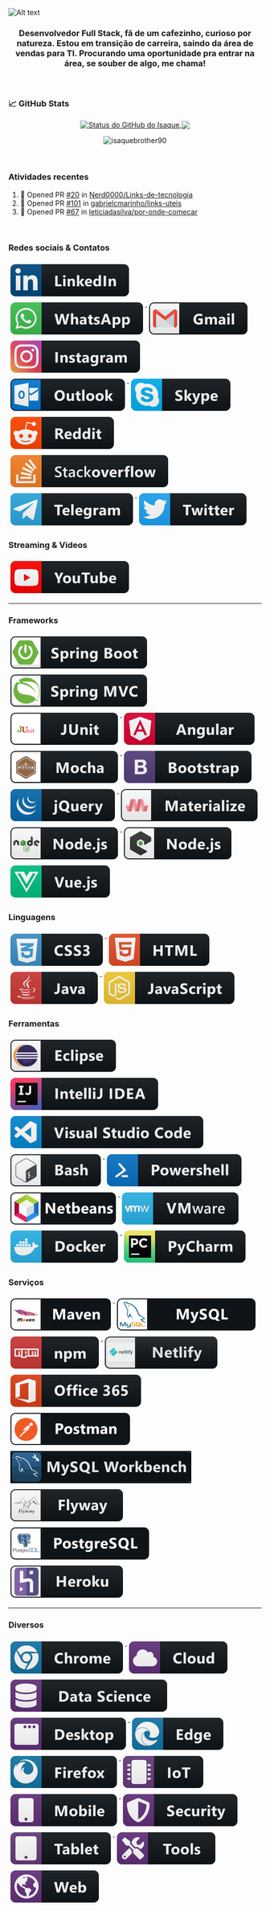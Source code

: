 <!--### Hi there 👋-->

<!--
**isaquebrother90/isaquebrother90** is a ✨ _special_ ✨ repository because its `README.md` (this file) appears on your GitHub profile.

Here are some ideas to get you started:

- 🔭 I’m currently working on ...
- 🌱 I’m currently learning ...
- 👯 I’m looking to collaborate on ...
- 🤔 I’m looking for help with ...
- 💬 Ask me about ...
- 📫 How to reach me: ...
- 😄 Pronouns: ...
- ⚡ Fun fact: ...
-->

![Alt text](Hey.gif)
 <h3 align="center">Desenvolvedor Full Stack, fã de um cafezinho, curioso por natureza. Estou em transição de carreira, saindo da área de vendas para TI. Procurando uma oportunidade pra entrar na área, se souber de algo, me chama! </center>

&nbsp;


### &#x1f4c8; GitHub Stats

<p align="center">
<a href="https://github.com/isaquebrother90/isaquebrother90">
  <img align="center" src="https://github-readme-stats.vercel.app/api?username=isaquebrother90&show_icons=true&line_height=27&count_private=true&title_color=ffffff&text_color=c9cacc&icon_color=2bbc8a&bg_color=1d1f21" alt="Status do GitHub do Isaque" />
</a>
  
  <a href="https://github.com/isaquebrother90">
  <img align="center" src="https://github-readme-stats.vercel.app/api/top-langs/?username=isaquebrother90&hide=python&title_color=ffffff&text_color=c9cacc&icon_color=2bbc8a&bg_color=1d1f21" height="207px" />
</a>
  </p>

<p align="center"> <img src="https://komarev.com/ghpvc/?username=isaquebrother90&label=Profile%20views&color=0e75b6&style=flat" alt="isaquebrother90" /> </p>
&nbsp;

<!--<p align="center"> <a href="https://github.com/ryo-ma/github-profile-trophy"><img src="https://github-profile-trophy.vercel.app/?username=isaquebrother90" alt="isaquebrother90"/></a> </p>-->


<!--<p><img align="left" src="https://github-readme-stats.vercel.app/api/top-langs?username=isaquebrother90&hide=python&show_icons=true&locale=en&layout=compact" alt="isaquebrother90" /></p>-->

<!--<p>&nbsp;<img align="center" src="https://github-readme-stats.vercel.app/api?username=isaquebrother90&show_icons=true&locale=en" alt="isaquebrother90" /></p>-->


<br>

### Atividades recentes
<!--START_SECTION:activity-->
1. 💪 Opened PR [#20](https://github.com/Nerd0000/Links-de-tecnologia/pull/20) in [Nerd0000/Links-de-tecnologia](https://github.com/Nerd0000/Links-de-tecnologia)
2. 💪 Opened PR [#101](https://github.com/gabrielcmarinho/links-uteis/pull/101) in [gabrielcmarinho/links-uteis](https://github.com/gabrielcmarinho/links-uteis)
3. 💪 Opened PR [#67](https://github.com/leticiadasilva/por-onde-comecar/pull/67) in [leticiadasilva/por-onde-comecar](https://github.com/leticiadasilva/por-onde-comecar)
<!--END_SECTION:activity-->

&nbsp;

### Redes sociais & Contatos
<p align="left">

  <a href="https://www.linkedin.com/in/isaquemoura/" target="_blank">
    <img src="svg/social/linkedin.svg" alt="linkedin" style="vertical-align:top; margin:6px 4px">
  </a>
  
  <a href="https://cutt.ly/6gJwKx7" target="_blank">
    <img src="svg/social/whatsapp.svg" alt="whatsapp" style="vertical-align:top; margin:6px 4px">
  </a> 

  <a href="mailto:isaquebrother90@gmail.com/" target = "_blank">
    <img src="svg/social/gmail.svg" alt="gmail" style="vertical-align:top; margin:6px 4px">
  </a>  

  <a href="https://www.instagram.com/isaque.moura_/" target="_blank">
    <img src="svg/social/instagram.svg" alt="instagram" style="vertical-align:top; margin:6px 4px">
  </a>   

  <a href="mailto:isaquebrother90@hotmail.com/" target="_blank">
    <img src="svg/social/outlook.svg" alt="outlook" style="vertical-align:top; margin:6px 4px">
  </a>  

  <a href="mailto:isaquebrother90@hotmail.com/" target="_blank">
    <img src="svg/social/skype.svg" alt="skype" style="vertical-align:top; margin:6px 4px">
  </a>

  <a href="https://www.reddit.com/user/Sad_Industry6453/" target="_blank">
    <img src="svg/social/reddit.svg" alt="reddit" style="vertical-align:top; margin:6px 4px">
  </a>       
  
  <a href="https://stackoverflow.com/users/14598571/isaque-moura/" target="_blank">
    <img src="svg/social/stackoverflow.svg" alt="stackoverflow" style="vertical-align:top; margin:6px 4px">
  </a>        <a href="https://t.me/isaquebrother90/" target="_blank">  
    <img src="svg/social/telegram.svg" alt="telegram" style="vertical-align:top; margin:6px 4px">
  </a>        <a href="https://twitter.com/Isaque72611061/" target="_blank">
    <img src="svg/social/twitter.svg" alt="twitter" style="vertical-align:top; margin:6px 4px">
  </a>             

</p>

### Streaming & Videos
<p align="left"> 

  <a href="https://www.youtube.com/channel/UC-biOQ-yUeM_FJUIcAKkgvA?view_as=subscriber" target="_blank">
    <img src="svg/streaming/youtube.svg" alt="youtube" style="vertical-align:top; margin:6px 4px">
  </a>  

</p>

---

### Frameworks 

<p align="left">
  
  <a href="#">
    <img src="svg/dev/frameworks/BadgeSpringBoot.svg" alt="spring boot" style="vertical-align:top; margin:6px 4px">
  </a>  
  
  <a href="#">
    <img src="svg/dev/frameworks/BadgeSpringMvc.svg" alt="spring mvc" style="vertical-align:top; margin:6px 4px">
  </a>  
  
  <a href="#">
    <img src="svg/dev/frameworks/BadgeJUnit.svg" alt="JUnit" style="vertical-align:top; margin:6px 4px">
  </a> 
  
  <a href="#">
    <img src="svg/dev/frameworks/angular.svg" alt="angular" style="vertical-align:top; margin:6px 4px">
  </a>  
  
  <a href="#">
    <img src="svg/dev/frameworks/BadgeMocha.svg" alt="mocha" style="vertical-align:top; margin:6px 4px">
  </a>  

   <a href="#">
    <img src="svg/dev/frameworks/bootstrap.svg" alt="bootstrap" style="vertical-align:top; margin:6px 4px">
  </a>   

  <a href="#">
    <img src="svg/dev/frameworks/jquery.svg" alt="jquery" style="vertical-align:top; margin:6px 4px">
  </a>   

  <a href="#">
    <img src="svg/dev/frameworks/materialize.svg" alt="materialize" style="vertical-align:top; margin:6px 4px">
  </a>  

  <a href="#">
    <img src="svg/dev/frameworks/nodejs.svg" alt="nodejs" style="vertical-align:top; margin:6px 4px">
  </a>  

  <a href="#">
    <img src="svg/dev/frameworks/nodejs_larger.svg" alt="nodejs_larger" style="vertical-align:top; margin:6px 4px">
  </a>   

  <a href="#">
    <img src="svg/dev/frameworks/vue.svg" alt="vue" style="vertical-align:top; margin:6px 4px">
  </a>  

</p>

### Linguagens 

  <a href="#">
    <img src="svg/dev/languages/css3.svg" alt="css3" style="vertical-align:top; margin:6px 4px">
  </a>   

  <a href="#">
    <img src="svg/dev/languages/html.svg" alt="html" style="vertical-align:top; margin:6px 4px">
  </a>  

  <a href="#">
    <img src="svg/dev/languages/java.svg" alt="java" style="vertical-align:top; margin:6px 4px">
  </a>  

  <a href="#">
    <img src="svg/dev/languages/js.svg" alt="js" style="vertical-align:top; margin:6px 4px">
  </a>   

</p>

### Ferramentas 
<p align="left">
  
  <a href="#">
    <img src="svg/dev/tools/eclipse.svg" alt="eclipse" style="vertical-align:top; margin:6px 4px">
  </a> 
  
   <a href="#">
    <img src="svg/dev/tools/jetbrains_intellij.svg" alt="jetbrains_intellij" style="vertical-align:top; margin:6px 4px">
  </a> 
  
  <a href="#">
    <img src="svg/dev/tools/visualstudio_code.svg" alt="visualstudio_code" style="vertical-align:top; margin:6px 4px">
  </a> 

  <a href="#">
    <img src="svg/dev/tools/bash.svg" alt="bash" style="vertical-align:top; margin:6px 4px">
  </a> 
  
  <a href="#">
    <img src="svg/dev/tools/powershell.svg" alt="powershell" style="vertical-align:top; margin:6px 4px">
  </a> 
  
  <a href="#">
    <img src="svg/dev/tools/BadgeNetbeans.svg" alt="netbeans" style="vertical-align:top; margin:6px 4px">
  </a>  
  
  <a href="#">
    <img src="svg/dev/tools/vmware.svg" alt="vmware" style="vertical-align:top; margin:6px 4px">
  </a>  

  <a href="#">
    <img src="svg/dev/tools/docker.svg" alt="docker" style="vertical-align:top; margin:6px 4px">
  </a> 

  <a href="#">
    <img src="svg/dev/tools/jetbrains_pycharm.svg" alt="jetbrains_pycharm" style="vertical-align:top; margin:6px 4px">
  </a> 

</p>

### Serviços
<p align="left">

  <a href="#">
    <img src="svg/dev/services/BadgeMaven.svg" alt="maven" style="vertical-align:top; margin:6px 4px">
  </a> 
  
  <a href="#">
    <img src="svg/dev/services/BadgeMySQL.svg" alt="mySQL" style="vertical-align:top; margin:6px 4px">
  </a> 

  <a href="#">
    <img src="svg/dev/services/npm.svg" alt="npm" style="vertical-align:top; margin:6px 4px">
  </a>  
  
  <a href="#">
    <img src="svg/dev/services/BadgeNetlify.svg" alt="netlify" style="vertical-align:top; margin:6px 4px">
  </a> 

  <a href="#">
    <img src="svg/dev/services/office_365.svg" alt="office 365" style="vertical-align:top; margin:6px 4px">
  </a> 
  
  <a href="#">
    <img src="svg/dev/services/BadgePostman.svg" alt="postman" style="vertical-align:top; margin:6px 4px">
  </a> 
  
  <a href="#">
    <img src="svg/dev/services/BadgeWorkbench.svg" alt="workbench" style="vertical-align:top; margin:6px 4px">
  </a> 
  
  <a href="#">
    <img src="svg/dev/services/BadgeFlyway.svg" alt="flyway" style="vertical-align:top; margin:6px 4px">
  </a> 
  
  <a href="#">
    <img src="svg/dev/services/BadgePostgreSQL.svg" alt="postgreSQL" style="vertical-align:top; margin:6px 4px">
  </a> 
  
  <a href="#">
    <img src="svg/dev/services/BadgeHeroku.svg" alt="heroku" style="vertical-align:top; margin:6px 4px">
  </a> 

</p>

--- 

### Diversos
<p align="left"> 

   <a href="#">
    <img src="svg/dev/misc/chrome.svg" alt="chrome" style="vertical-align:top; margin:6px 4px">
  </a>  

   <a href="#">
    <img src="svg/dev/misc/cloud.svg" alt="cloud" style="vertical-align:top; margin:6px 4px">
  </a>  

   <a href="#">
    <img src="svg/dev/misc/datascience.svg" alt="datascience" style="vertical-align:top; margin:6px 4px">
  </a>  

   <a href="#">
    <img src="svg/dev/misc/desktop.svg" alt="desktop" style="vertical-align:top; margin:6px 4px">
  </a>  

   <a href="#">
    <img src="svg/dev/misc/edge.svg" alt="edge" style="vertical-align:top; margin:6px 4px">
  </a>  

   <a href="#">
    <img src="svg/dev/misc/firefox.svg" alt="firefox" style="vertical-align:top; margin:6px 4px">
  </a>  

   <a href="#">
    <img src="svg/dev/misc/iot.svg" alt="iot" style="vertical-align:top; margin:6px 4px">
  </a>  

   <a href="#">
    <img src="svg/dev/misc/mobile.svg" alt="mobile" style="vertical-align:top; margin:6px 4px">
  </a>  

   <a href="#">
    <img src="svg/dev/misc/security.svg" alt="security" style="vertical-align:top; margin:6px 4px">
  </a>  

  <a href="#">
    <img src="svg/dev/misc/tablet.svg" alt="tablet" style="vertical-align:top; margin:6px 4px">
  </a>  

   <a href="#">
    <img src="svg/dev/misc/tools.svg" alt="tools" style="vertical-align:top; margin:6px 4px">
  </a>  

   <a href="#">
    <img src="svg/dev/misc/web.svg" alt="web" style="vertical-align:top; margin:6px 4px">
  </a>  

</p>




